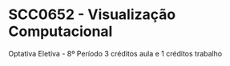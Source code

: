 # SCC0652 - Visualização Computacional
Optativa Eletiva - 8º Período
3 créditos aula e 1 créditos trabalho

